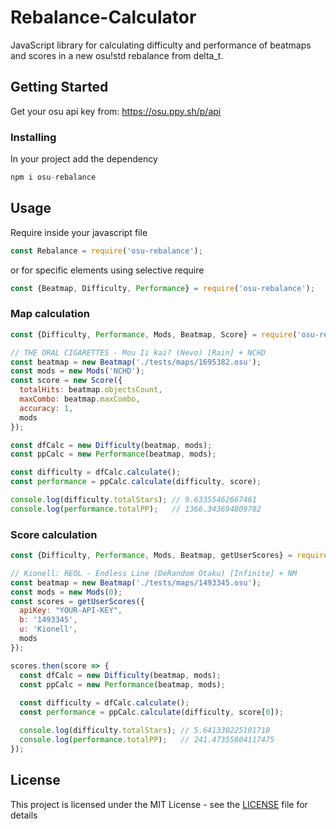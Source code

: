 # Rebalance-Calculator

JavaScript library for calculating difficulty and performance of beatmaps and scores in a new osu!std rebalance from delta_t.

## Getting Started

Get your osu api key from: https://osu.ppy.sh/p/api

### Installing

In your project add the dependency

```javascript
npm i osu-rebalance
```

## Usage

Require inside your javascript file

```javascript
const Rebalance = require('osu-rebalance');
```

or for specific elements using selective require

```javascript
const {Beatmap, Difficulty, Performance} = require('osu-rebalance');
```

### Map calculation

```javascript
const {Difficulty, Performance, Mods, Beatmap, Score} = require('osu-rebalance');

// THE ORAL CIGARETTES - Mou Ii kai? (Nevo) [Rain] + NCHD
const beatmap = new Beatmap('./tests/maps/1695382.osu');
const mods = new Mods('NCHD');
const score = new Score({
  totalHits: beatmap.objectsCount,
  maxCombo: beatmap.maxCombo,
  accuracy: 1, 
  mods
});

const dfCalc = new Difficulty(beatmap, mods);
const ppCalc = new Performance(beatmap, mods);

const difficulty = dfCalc.calculate();
const performance = ppCalc.calculate(difficulty, score);

console.log(difficulty.totalStars); // 9.63355462667461
console.log(performance.totalPP);   // 1366.343694809782
```

### Score calculation

```javascript
const {Difficulty, Performance, Mods, Beatmap, getUserScores} = require('osu-rebalance');

// Kionell: REOL - Endless Line (DeRandom Otaku) [Infinite] + NM
const beatmap = new Beatmap('./tests/maps/1493345.osu');
const mods = new Mods(0);
const scores = getUserScores({
  apiKey: "YOUR-API-KEY",
  b: '1493345', 
  u: 'Kionell', 
  mods
});

scores.then(score => {
  const dfCalc = new Difficulty(beatmap, mods);
  const ppCalc = new Performance(beatmap, mods);
  
  const difficulty = dfCalc.calculate();
  const performance = ppCalc.calculate(difficulty, score[0]);

  console.log(difficulty.totalStars); // 5.641330225101718
  console.log(performance.totalPP);   // 241.47355804117475
});
```

## License

This project is licensed under the MIT License - see the [LICENSE](https://github.com/kionell/Rebalance-Calculator/blob/master/LICENSE) file for details